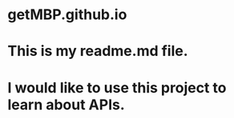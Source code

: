 # getMBP.github.io
# This is my readme.md file.
# I would like to use this project to learn about APIs.
